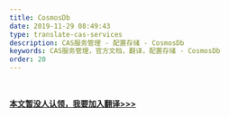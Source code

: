 ```yaml
---
title: CosmosDb
date: 2019-11-29 08:49:43
type: translate-cas-services
description: CAS服务管理 - 配置存储 - CosmosDb
keywords: CAS服务管理，官方文档，翻译，配置存储 - CosmosDb
order: 20
---
```


<br />

**[本文暂没人认领，我要加入翻译>>>](/translate/join.html)**

<br />
